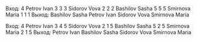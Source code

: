 Вход:
4
Petrov Ivan 3 3 3
Sidorov Vova 2 2 2
Bashilov Sasha 5 5 5
Smirnova Maria 1 1 1
Выход: 
Bashilov Sasha
Petrov Ivan
Sidorov Vova
Smirnova Maria

Вход:
4
Petrov Ivan 3 4 5
Sidorov Vova 2 1 5
Bashilov Sasha 5 2 5
Smirnova Maria 2 1 5
Выход: 
Petrov Ivan
Bashilov Sasha
Sidorov Vova
Smirnova Maria
